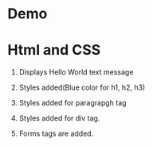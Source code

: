 # Demo
# Html and CSS  

1. Displays Hello World text message

2. Styles added(Blue color for h1, h2, h3)

3. Styles added for paragrapgh tag

4. Styles added for div tag.

5. Forms tags are added.
